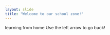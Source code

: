 ```yaml
---
layout: slide
title: "Welcome to our school zone!"
---
```

learning from home
Use the left arrow to go back!
